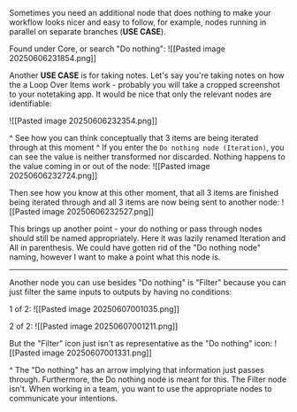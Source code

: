 Sometimes you need an additional node that does nothing to make your workflow looks nicer and easy to follow, for example, nodes running in parallel on separate branches (**USE CASE**).

Found under Core, or search "Do nothing":
![[Pasted image 20250606231854.png]]

Another **USE CASE** is for taking notes. Let's say you're taking notes on how the a Loop Over Items work - probably you will take a cropped screenshot to your notetaking app. It would be nice that only the relevant nodes are identifiable:

![[Pasted image 20250606232354.png]]

^ See how you can think conceptually that 3 items are being iterated through at this moment 
^ If you enter the `Do nothing node (Iteration)`, you can see the value is neither transformed nor discarded. Nothing happens to the value coming in or out of the node:
![[Pasted image 20250606232724.png]]

Then see how you know at this other moment, that all 3 items are finished being iterated through and all 3 items are now being sent to another node:
![[Pasted image 20250606232527.png]]

This brings up another point - your do nothing or pass through nodes should still be named appropriately. Here it was lazily renamed Iteration and All in parenthesis. We could have gotten rid of the "Do nothing node" naming, however I want to make a point what this node is.

---

Another node you can use besides "Do nothing" is "Filter" because you can just filter the same inputs to outputs by having no conditions:

1 of 2:
![[Pasted image 20250607001035.png]]

2 of 2:
![[Pasted image 20250607001211.png]]


But the "Filter" icon just isn't as representative as the "Do nothing" icon:
![[Pasted image 20250607001331.png]]

^ The "Do nothing" has an arrow implying that information just passes through. Furthermore, the Do nothing node is meant for this. The Filter node isn't. When working in a team, you want to use the appropriate nodes to communicate your intentions.
